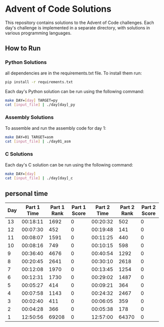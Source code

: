 # Advent of Code Solutions

This repository contains solutions to the Advent of Code challenges. Each day's challenge is implemented in a separate directory, with solutions in various programming languages.

## How to Run

### Python Solutions
all dependencies are in the requirements.txt file. To install them run:

```sh
pip install -r requirements.txt
```

Each day's Python solution can be run using the following command:

```sh
make DAY=[day] TARGET=py
cat [input_file] | ./day[day]_py
```

### Assembly Solutions
To assemble and run the assembly code for day 1:

```sh
make DAY=01 TARGET=asm
cat [input_file] | ./day01_asm
```

### C Solutions
Each day's C solution can be run using the following command:

```sh
make DAY=[day]
cat [input_file] | ./day[day]_c
```

## personal time

| Day | Part 1 Time | Part 1 Rank | Part 1 Score | Part 2 Time | Part 2 Rank | Part 2 Score |
|-----|-------------|-------------|--------------|-------------|-------------|--------------|
| 13  | 00:18:11    | 1692        | 0            | 00:20:32    | 502         | 0            |
| 12  | 00:07:30    | 452         | 0            | 00:19:48    | 141         | 0            |
| 11  | 00:08:07    | 1591        | 0            | 00:11:25    | 440         | 0            |
| 10  | 00:08:16    | 749         | 0            | 00:10:15    | 598         | 0            |
| 9   | 00:36:40    | 4676        | 0            | 00:40:54    | 1292        | 0            |
| 8   | 00:20:45    | 2641        | 0            | 00:30:10    | 2618        | 0            |
| 7   | 00:12:08    | 1970        | 0            | 00:13:45    | 1254        | 0            |
| 6   | 00:12:31    | 1730        | 0            | 00:29:02    | 1487        | 0            |
| 5   | 00:05:27    | 414         | 0            | 00:09:21    | 364         | 0            |
| 4   | 00:07:58    | 1143        | 0            | 00:24:32    | 2467        | 0            |
| 3   | 00:02:40    | 411         | 0            | 00:06:05    | 359         | 0            |
| 2   | 00:04:28    | 366         | 0            | 00:05:38    | 178         | 0            |
| 1   | 12:50:56    | 69208       | 0            | 12:57:00    | 64370       | 0            |
